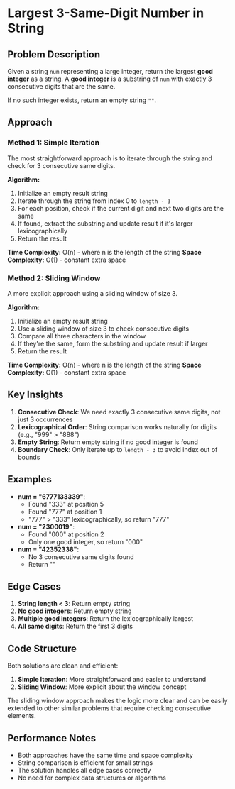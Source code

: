 # Largest 3-Same-Digit Number in String

## Problem Description
Given a string `num` representing a large integer, return the largest **good integer** as a string. A **good integer** is a substring of `num` with exactly 3 consecutive digits that are the same.

If no such integer exists, return an empty string `""`.

## Approach

### Method 1: Simple Iteration
The most straightforward approach is to iterate through the string and check for 3 consecutive same digits.

**Algorithm:**
1. Initialize an empty result string
2. Iterate through the string from index 0 to `length - 3`
3. For each position, check if the current digit and next two digits are the same
4. If found, extract the substring and update result if it's larger lexicographically
5. Return the result

**Time Complexity:** O(n) - where n is the length of the string
**Space Complexity:** O(1) - constant extra space

### Method 2: Sliding Window
A more explicit approach using a sliding window of size 3.

**Algorithm:**
1. Initialize an empty result string
2. Use a sliding window of size 3 to check consecutive digits
3. Compare all three characters in the window
4. If they're the same, form the substring and update result if larger
5. Return the result

**Time Complexity:** O(n) - where n is the length of the string
**Space Complexity:** O(1) - constant extra space

## Key Insights
1. **Consecutive Check**: We need exactly 3 consecutive same digits, not just 3 occurrences
2. **Lexicographical Order**: String comparison works naturally for digits (e.g., "999" > "888")
3. **Empty String**: Return empty string if no good integer is found
4. **Boundary Check**: Only iterate up to `length - 3` to avoid index out of bounds

## Examples
- **num = "6777133339"**: 
  - Found "333" at position 5
  - Found "777" at position 1
  - "777" > "333" lexicographically, so return "777"
- **num = "2300019"**: 
  - Found "000" at position 2
  - Only one good integer, so return "000"
- **num = "42352338"**: 
  - No 3 consecutive same digits found
  - Return ""

## Edge Cases
1. **String length < 3**: Return empty string
2. **No good integers**: Return empty string
3. **Multiple good integers**: Return the lexicographically largest
4. **All same digits**: Return the first 3 digits

## Code Structure
Both solutions are clean and efficient:
1. **Simple Iteration**: More straightforward and easier to understand
2. **Sliding Window**: More explicit about the window concept

The sliding window approach makes the logic more clear and can be easily extended to other similar problems that require checking consecutive elements.

## Performance Notes
- Both approaches have the same time and space complexity
- String comparison is efficient for small strings
- The solution handles all edge cases correctly
- No need for complex data structures or algorithms
